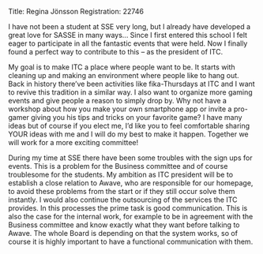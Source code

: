 Title: Regina Jönsson
Registration: 22746

I have not been a student at SSE very long, but I already have developed a great love for SASSE in many ways... Since I first entered this school I felt eager to participate in all the fantastic events that were held. Now I finally found a perfect way to contribute to this – as the president of ITC.

My goal is to make ITC a place where people want to be. It starts with cleaning up and making an environment where people like to hang out. Back in history there’ve been activities like fika-Thursdays at ITC and I want to revive this tradition in a similar way. I also want to organize more gaming events and give people a reason to simply drop by. Why not have a workshop about how you make your own smartphone app or invite a pro-gamer giving you his tips and tricks on your favorite game? I have many ideas but of course if you elect me, I’d like you to feel comfortable sharing YOUR ideas with me and I will do my best to make it happen. Together we will work for a more exciting committee!

During my time at SSE there have been some troubles with the sign ups for events. This is a problem for the Business committee and of course troublesome for the students. My ambition as ITC president will be to establish a close relation to Awave, who are responsible for our homepage, to avoid these problems from the start or if they still occur solve them instantly. I would also continue the outsourcing of the services the ITC provides. In this processes the prime task is good communication. This is also the case for the internal work, for example to be in agreement with the Business committee and know exactly what they want before talking to Awave. The whole Board is depending on that the system works, so of course it is highly important to have a functional communication with them.

